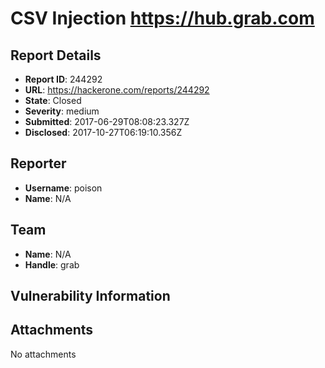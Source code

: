 # CSV Injection https://hub.grab.com

## Report Details
- **Report ID**: 244292
- **URL**: https://hackerone.com/reports/244292
- **State**: Closed
- **Severity**: medium
- **Submitted**: 2017-06-29T08:08:23.327Z
- **Disclosed**: 2017-10-27T06:19:10.356Z

## Reporter
- **Username**: poison
- **Name**: N/A

## Team
- **Name**: N/A
- **Handle**: grab

## Vulnerability Information


## Attachments
No attachments
